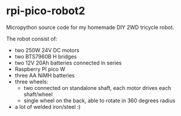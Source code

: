 # rpi-pico-robot2

Micropython source code for my homemade DIY 2WD tricycle robot.

The robot consist of:
- two 250W 24V DC motors
- two BTS7960B H bridges
- two 12V 20Ah batteries connected in series
- Raspberry PI pico W
- three AA NiMH batteries
- three wheels:
  - two connected on standalone shaft, each motor drives each shaft/wheel
  - single wheel on the back, able to rotate in 360 degrees radius
- a lot of welded iron/steel :)

